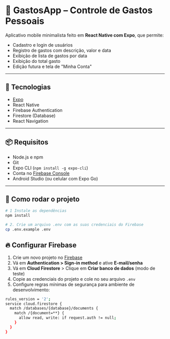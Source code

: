 # 📱 GastosApp – Controle de Gastos Pessoais

Aplicativo mobile minimalista feito em **React Native com Expo**, que permite:

- Cadastro e login de usuários
- Registro de gastos com descrição, valor e data
- Exibição de lista de gastos por data
- Exibição do total gasto
- Edição futura e tela de "Minha Conta"

---

## 🚀 Tecnologias

- [Expo](https://expo.dev/)
- React Native
- Firebase Authentication
- Firestore (Database)
- React Navigation

---

## 📦 Requisitos

- Node.js e npm
- Git
- Expo CLI (`npm install -g expo-cli`)
- Conta no [Firebase Console](https://console.firebase.google.com)
- Android Studio (ou celular com Expo Go)

---

## 🧪 Como rodar o projeto

```bash
# 1 Instale as dependências
npm install

# 2. Crie um arquivo .env com as suas credenciais do Firebase
cp .env.example .env

```

## 🔥 Configurar Firebase

1. Crie um novo projeto no [Firebase](https://console.firebase.google.com/)
2. Vá em **Authentication > Sign-in method** e ative **E-mail/senha**
3. Vá em **Cloud Firestore** > Clique em **Criar banco de dados** (modo de teste)
4. Copie as credenciais do projeto e cole no seu arquivo `.env`
5. Configure regras mínimas de segurança para ambiente de desenvolvimento:

```bash
rules_version = '2';
service cloud.firestore {
  match /databases/{database}/documents {
    match /{document=**} {
      allow read, write: if request.auth != null;
    }
  }
}
